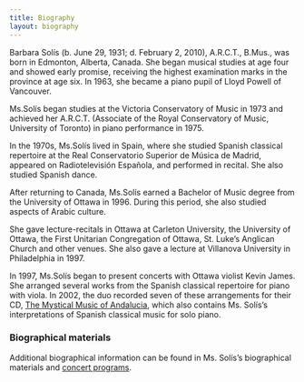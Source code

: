 ```yaml
---
title: Biography
layout: biography
---
```


Barbara Solís (b. June 29, 1931; d. February 2, 2010), A.R.C.T., B.Mus., was born in Edmonton, Alberta, Canada. She began musical studies at age four and showed early promise, receiving the highest examination marks in the province at age six. In 1963, she became a piano pupil of Lloyd Powell of Vancouver.

Ms.Solís began studies at the Victoria Conservatory of Music in 1973 and achieved her A.R.C.T. (Associate of the Royal Conservatory of Music, University of Toronto) in piano performance in 1975.

In the 1970s, Ms.Solís lived in Spain, where she studied Spanish classical repertoire at the Real Conservatorio Superior de Música de Madrid, appeared on Radiotelevisión Española, and performed in recital. She also studied Spanish dance.

After returning to Canada, Ms.Solís earned a Bachelor of Music degree from the University of Ottawa in 1996. During this period, she also studied aspects of Arabic culture.

She gave lecture-recitals in Ottawa at Carleton University, the University of Ottawa, the First Unitarian Congregation of Ottawa, St. Luke’s Anglican Church and other venues. She also gave a lecture at Villanova University in Philadelphia in 1997.

In 1997, Ms.Solís began to present concerts with Ottawa violist Kevin James. She arranged several works from the Spanish classical repertoire for piano with viola. In 2002, the duo recorded seven of these arrangements for their CD, [The Mystical Music of Andalucia](andalucia "The Mystical Music of Andalucia"), which also contains Ms. Solís’s interpretations of Spanish classical music for solo piano.

### Biographical materials

Additional biographical information can be found in Ms. Solís’s biographical materials and [concert programs](/concert-programmes "concert programs").

